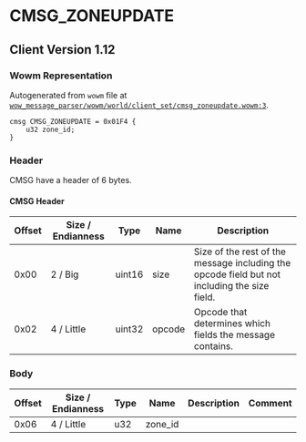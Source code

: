 # CMSG_ZONEUPDATE

## Client Version 1.12

### Wowm Representation

Autogenerated from `wowm` file at [`wow_message_parser/wowm/world/client_set/cmsg_zoneupdate.wowm:3`](https://github.com/gtker/wow_messages/tree/main/wow_message_parser/wowm/world/client_set/cmsg_zoneupdate.wowm#L3).
```rust,ignore
cmsg CMSG_ZONEUPDATE = 0x01F4 {
    u32 zone_id;
}
```
### Header

CMSG have a header of 6 bytes.

#### CMSG Header

| Offset | Size / Endianness | Type   | Name   | Description |
| ------ | ----------------- | ------ | ------ | ----------- |
| 0x00   | 2 / Big           | uint16 | size   | Size of the rest of the message including the opcode field but not including the size field.|
| 0x02   | 4 / Little        | uint32 | opcode | Opcode that determines which fields the message contains.|

### Body

| Offset | Size / Endianness | Type | Name | Description | Comment |
| ------ | ----------------- | ---- | ---- | ----------- | ------- |
| 0x06 | 4 / Little | u32 | zone_id |  |  |


